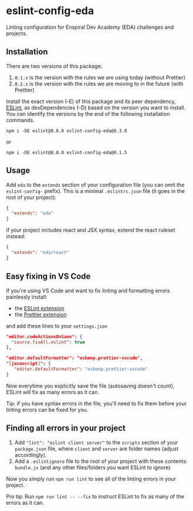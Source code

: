 # eslint-config-eda

Linting configuration for Enspiral Dev Academy (EDA) challenges and projects.

## Installation

There are two versions of this package:
  1. `0.1.x` is the version with the rules we are using today (without Prettier)
  2. `0.2.x` is the version with the rules we are moving to in the future (with Prettier)

Install the exact version (-E) of this package and its peer dependency, [ESLint](http://eslint.org), as devDependencies (-D) based on the version you want to install. You can identify the versions by the end of the following installation commands.

`npm i -DE eslint@8.8.0 eslint-config-eda@0.3.0`

or

`npm i -DE eslint@8.8.0 eslint-config-eda@0.1.5`

## Usage

Add `eda` to the `extends` section of your configuration file (you can omit the `eslint-config-` prefix). This is a minimal `.eslintrc.json` file (it goes in the root of your project):

```json
{
  "extends": "eda"
}
```

if your project includes react and JSX syntax, extend the react ruleset instead:

```json
{
  "extends": "eda/react"
}
```


## Easy fixing in VS Code

If you're using VS Code and want to fix linting and formatting errors painlessly install:

- the [ESLint extension](https://marketplace.visualstudio.com/items?itemName=dbaeumer.vscode-eslint)
- the [Prettier extension](https://marketplace.visualstudio.com/items?itemName=esbenp.prettier-vscode)

and add these lines to your `settings.json`

```json
"editor.codeActionsOnSave": {
  "source.fixAll.eslint": true
},

"editor.defaultFormatter": "esbenp.prettier-vscode",
"[javascript]": {
   "editor.defaultFormatter": "esbenp.prettier-vscode"
}
```

Now everytime you explicitly save the file (autosaving doesn't count), ESLint will fix as many errors as it can.

Tip: if you have syntax errors in the file, you'll need to fix them before your linting errors can be fixed for you.

## Finding all errors in your project

1. Add `"lint": "eslint client server"` to the `scripts` section of your `package.json` file, where `client` and `server` are folder names (adjust accordingly).
2. Add a `.eslintignore` file to the root of your project with these contents: `bundle.js` (and any other files/folders you want ESLint to ignore)

Now you simply run `npm run lint` to see all of the linting errors in your project.

Pro tip: Run `npm run lint -- --fix` to instruct ESLint to fix as many of the errors as it can.
